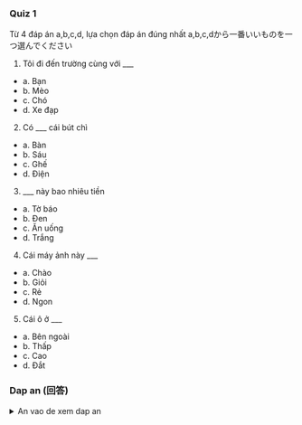 ### Quiz 1
Từ 4 đáp án a,b,c,d, lựa chọn đáp án đúng nhất
a,b,c,dから一番いいものを一つ選んでください

1. Tôi đi đến trường cùng với ___
- a. Bạn
- b. Mèo
- c. Chó
- d. Xe đạp

2. Có ___ cái bút chì
- a. Bàn
- b. Sáu
- c. Ghế
- d. Điện

3. ___ này bao nhiêu tiền
- a. Tờ báo
- b. Đen
- c. Ăn uống
- d. Trắng

4. Cái máy ảnh này ___
- a. Chào
- b. Giỏi
- c. Rẻ
- d. Ngon

5. Cái ô ở ___
- a. Bên ngoài
- b. Thấp
- c. Cao
- d. Đắt

### Dap an (回答)

<details>
	<summary>An vao de xem dap an</summary>

- 1 : a
- 2 : b
- 3 : a
- 4 : c
- 5 : a

```python
1. Tôi đi đến trường cùng với ___
- a. Bạn ()
- b. Mèo ()
- c. Chó ()
- d. Xe đạp ()
友達と一緒に学校に行きます。

2. Có ___ cái bút chì
- a. Bàn ()
- b. Sáu ()
- c. Ghế ()
- d. Điện ()
鉛筆が六本あります。

3. ___ này bao nhiêu tiền
- a. Tờ báo ()
- b. Đen ()
- c. Ăn uống ()
- d. Trắng ()
この新聞はいくらですか

4. Cái máy ảnh này ___
- a. Chào (挨拶)
- b. Giỏi (出来る)
- c. Rẻ (安い)
- d. Ngon (美味しい)
このカメラは安いです。

5. Cái ô ở ___
- a. Bên ngoài (外)
- b. Thấp (低い)
- c. Cao (高い)
- d. Đắt (高い・値段)
傘は外にあります。
```

</details>
